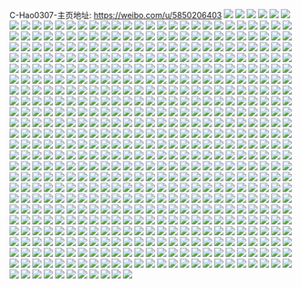 C-Hao0307-主页地址: https://weibo.com/u/5850206403 
![](https://wx4.sinaimg.cn/mw2000/006nURVNgy1h9jpw1flfnj322d33ke84.jpg) 
![](https://wx4.sinaimg.cn/mw2000/006nURVNgy1h9jpw5gaotj322e2r74qq.jpg) 
![](https://wx4.sinaimg.cn/mw2000/006nURVNgy1h9jpvvb0vtj322o340b2b.jpg) 
![](https://wx4.sinaimg.cn/mw2000/006nURVNgy1h9jpvn4vl4j31x12vkqv6.jpg) 
![](https://wx4.sinaimg.cn/mw2000/006nURVNgy1h9jpw9eklpj322d33khdu.jpg) 
![](https://wx4.sinaimg.cn/mw2000/006nURVNgy1h9jpvgneixj322o340hdt.jpg) 
![](https://wx4.sinaimg.cn/mw2000/006nURVNgy1h93i29haczj30u0190gto.jpg) 
![](https://wx4.sinaimg.cn/mw2000/006nURVNgy1h93i29whgyj30u0190gtc.jpg) 
![](https://wx4.sinaimg.cn/mw2000/006nURVNgy1h93i296hkgj30u0190n4y.jpg) 
![](https://wx4.sinaimg.cn/mw2000/006nURVNgy1h93i2acbhcj30u019013i.jpg) 
![](https://wx4.sinaimg.cn/mw2000/006nURVNgy1h7z2dd8l47j31zw2zue81.jpg) 
![](https://wx4.sinaimg.cn/mw2000/006nURVNgy1h7z2dbwmoqj31zi2z8hdt.jpg) 
![](https://wx4.sinaimg.cn/mw2000/006nURVNgy1h7z2deyxe9j322o340e81.jpg) 
![](https://wx4.sinaimg.cn/mw2000/006nURVNgy1h7z2d88z6fj31eq2434qp.jpg) 
![](https://wx4.sinaimg.cn/mw2000/006nURVNgy1h7hnm58ittj322o340b2a.jpg) 
![](https://wx4.sinaimg.cn/mw2000/006nURVNgy1h7asch2weoj30u018yk4n.jpg) 
![](https://wx4.sinaimg.cn/mw2000/006nURVNgy1h7ascjklwdj30u018yqfv.jpg) 
![](https://wx4.sinaimg.cn/mw2000/006nURVNgy1h7ascig4u0j30u0190tlb.jpg) 
![](https://wx4.sinaimg.cn/mw2000/006nURVNgy1h70f5n8bsbj30u0190h0t.jpg) 
![](https://wx4.sinaimg.cn/mw2000/006nURVNgy1h70f5opdoyj30u0190gyr.jpg) 
![](https://wx4.sinaimg.cn/mw2000/006nURVNgy1h5lgkimlh8j322o340qv5.jpg) 
![](https://wx4.sinaimg.cn/mw2000/006nURVNgy1h5lgkffl1wj322o340b29.jpg) 
![](https://wx4.sinaimg.cn/mw2000/006nURVNgy1h5lgkems0hj322o340hdu.jpg) 
![](https://wx4.sinaimg.cn/mw2000/006nURVNgy1h5lgkjjlwlj31zq2zlnpd.jpg) 
![](https://wx4.sinaimg.cn/mw2000/006nURVNgy1h5lgkgjxprj322o340qv5.jpg) 
![](https://wx4.sinaimg.cn/mw2000/006nURVNgy1h5lgklvy53j322o340td8.jpg) 
![](https://wx4.sinaimg.cn/mw2000/006nURVNgy1h5dbwl3c0vj31xg2w6u0x.jpg) 
![](https://wx4.sinaimg.cn/mw2000/006nURVNgy1h5dbwx1w8gj31pt2kphdu.jpg) 
![](https://wx4.sinaimg.cn/mw2000/006nURVNgy1h5dbxkmxyhj322o340b2a.jpg) 
![](https://wx4.sinaimg.cn/mw2000/006nURVNgy1h4zimya22hj322o3401kx.jpg) 
![](https://wx4.sinaimg.cn/mw2000/006nURVNgy1h4zimx6mm3j31ol2iwkgj.jpg) 
![](https://wx4.sinaimg.cn/mw2000/006nURVNgy1h4ux18jk45j31yu2y9kjo.jpg) 
![](https://wx4.sinaimg.cn/mw2000/006nURVNgy1h4ux1cm6v2j322o340kjm.jpg) 
![](https://wx4.sinaimg.cn/mw2000/006nURVNgy1h4ux1h1yptj320v31ax6r.jpg) 
![](https://wx4.sinaimg.cn/mw2000/006nURVNgy1h4ux1eq4whj322o340u0x.jpg) 
![](https://wx4.sinaimg.cn/mw2000/006nURVNgy1h4ux1dedbjj322o340npd.jpg) 
![](https://wx4.sinaimg.cn/mw2000/006nURVNgy1h4ux1icz91j31zv2zs1kz.jpg) 
![](https://wx4.sinaimg.cn/mw2000/006nURVNgy1h4gpo9qzcpj31x32vnx6t.jpg) 
![](https://wx4.sinaimg.cn/mw2000/006nURVNgy1h4gpnszytlj322o340npd.jpg) 
![](https://wx4.sinaimg.cn/mw2000/006nURVNgy1h4gposzahrj322o340kjm.jpg) 
![](https://wx4.sinaimg.cn/mw2000/006nURVNgy1h4gpp5svawj322o340x6q.jpg) 
![](https://wx4.sinaimg.cn/mw2000/006nURVNgy1h4gpofqryej31wi2ur7wk.jpg) 
![](https://wx4.sinaimg.cn/mw2000/006nURVNgy1h4gpoi3ywhj322o340kjm.jpg) 
![](https://wx4.sinaimg.cn/mw2000/006nURVNgy1h4filitttkj32c033vqv6.jpg) 
![](https://wx4.sinaimg.cn/mw2000/006nURVNgy1h4fim1hyifj322o3407wh.jpg) 
![](https://wx4.sinaimg.cn/mw2000/006nURVNgy1h4filpjvjvj315o3h0e82.jpg) 
![](https://wx4.sinaimg.cn/mw2000/006nURVNgy1h4fily8i8zj320k30ub29.jpg) 
![](https://wx4.sinaimg.cn/mw2000/006nURVNgy1h4fils3kx9j322o3401kx.jpg) 
![](https://wx4.sinaimg.cn/mw2000/006nURVNgy1h4fim0ow1gj31k02c07wh.jpg) 
![](https://wx4.sinaimg.cn/mw2000/006nURVNgy1h4filkl9arj315o1n1tz4.jpg) 
![](https://wx4.sinaimg.cn/mw2000/006nURVNgy1h4filvkqutj31rm2nfu0x.jpg) 
![](https://wx4.sinaimg.cn/mw2000/006nURVNgy1h4filr6rzij31u62fk4hn.jpg) 
![](https://wx4.sinaimg.cn/mw2000/006nURVNgy1h3ibif1r16j322o3407wh.jpg) 
![](https://wx4.sinaimg.cn/mw2000/006nURVNgy1h3ibie1qtdj31qa2lfkjl.jpg) 
![](https://wx4.sinaimg.cn/mw2000/006nURVNgy1h3ibictdytj322o3407wh.jpg) 
![](https://wx4.sinaimg.cn/mw2000/006nURVNgy1h3ibihfpc5j322o340hdt.jpg) 
![](https://wx4.sinaimg.cn/mw2000/006nURVNgy1h3ibiiltgnj31q02kz4qp.jpg) 
![](https://wx4.sinaimg.cn/mw2000/006nURVNgy1h3ibifx2m9j322o3407wh.jpg) 
![](https://wx4.sinaimg.cn/mw2000/006nURVNgy1h35n415h6pj30u0190dnu.jpg) 
![](https://wx4.sinaimg.cn/mw2000/006nURVNgy1h35n41rjhaj30u01900xq.jpg) 
![](https://wx4.sinaimg.cn/mw2000/006nURVNgy1h35n3zzjlrj30u0190n52.jpg) 
![](https://wx4.sinaimg.cn/mw2000/006nURVNgy1h2g0lsdtfqj32c03404qr.jpg) 
![](https://wx4.sinaimg.cn/mw2000/006nURVNgy1h2g0lq989tj32c0340u0x.jpg) 
![](https://wx4.sinaimg.cn/mw2000/006nURVNgy1h2g0lty9n9j32c0340qv6.jpg) 
![](https://wx4.sinaimg.cn/mw2000/006nURVNgy1h2g0lv95ykj32c0340kjl.jpg) 
![](https://wx4.sinaimg.cn/mw2000/006nURVNgy1h2ag1smzzgj32c0340qv5.jpg) 
![](https://wx4.sinaimg.cn/mw2000/006nURVNgy1h2ag1ti522j32c0340e81.jpg) 
![](https://wx4.sinaimg.cn/mw2000/006nURVNgy1h2ag1rl3xcj32c0340u0x.jpg) 
![](https://wx4.sinaimg.cn/mw2000/006nURVNgy1h1t1khf4toj32c03404qp.jpg) 
![](https://wx4.sinaimg.cn/mw2000/006nURVNgy1h1t1kiryeqj32c03407wh.jpg) 
![](https://wx4.sinaimg.cn/mw2000/006nURVNgy1h1odmm7yt4j32c03401ky.jpg) 
![](https://wx4.sinaimg.cn/mw2000/006nURVNgy1h1odmp1rhsj32ac31tkjl.jpg) 
![](https://wx4.sinaimg.cn/mw2000/006nURVNgy1h1odmjp8ztj32c0340b2a.jpg) 
![](https://wx4.sinaimg.cn/mw2000/006nURVNgy1h1odmnqpxmj32c0340x6p.jpg) 
![](https://wx4.sinaimg.cn/mw2000/006nURVNgy1h1odmhui9ej329o30whdt.jpg) 
![](https://wx4.sinaimg.cn/mw2000/006nURVNgy1h1odmkn82tj32c03407wh.jpg) 
![](https://wx4.sinaimg.cn/mw2000/006nURVNgy1h13mn6cw23j30u0140tgy.jpg) 
![](https://wx4.sinaimg.cn/mw2000/006nURVNgy1h13mn8ww0gj30u0140wn0.jpg) 
![](https://wx4.sinaimg.cn/mw2000/006nURVNgy1h13mn7ylh8j30u0140tgb.jpg) 
![](https://wx4.sinaimg.cn/mw2000/006nURVNgy1h13mn7agypj30u014046o.jpg) 
![](https://wx4.sinaimg.cn/mw2000/006nURVNgy1h13mn9wtj1j30u014011d.jpg) 
![](https://wx4.sinaimg.cn/mw2000/006nURVNgy1h13mn52vvuj30u0140dnm.jpg) 
![](https://wx4.sinaimg.cn/mw2000/006nURVNgy1h11jxa20mhj30u0140grh.jpg) 
![](https://wx4.sinaimg.cn/mw2000/006nURVNgy1h11jxodevfj30u0140jvk.jpg) 
![](https://wx4.sinaimg.cn/mw2000/006nURVNgy1h11jxq5y8vj30u012e42o.jpg) 
![](https://wx4.sinaimg.cn/mw2000/006nURVNgy1h10fr8bp3gj31c02007pn.jpg) 
![](https://wx4.sinaimg.cn/mw2000/006nURVNgy1h10fra1nmbj31c0200h8b.jpg) 
![](https://wx4.sinaimg.cn/mw2000/006nURVNgy1h10fr9ardij31c0200h2p.jpg) 
![](https://wx4.sinaimg.cn/mw2000/006nURVNgy1h10fqyxq4nj31c02004ea.jpg) 
![](https://wx4.sinaimg.cn/mw2000/006nURVNgy1h10g44j4ddj30wi0witfm.jpg) 
![](https://wx4.sinaimg.cn/mw2000/006nURVNgy1h10fr2nheij34002o07wk.jpg) 
![](https://wx4.sinaimg.cn/mw2000/006nURVNgy1h10fr7f6g0j322o340e83.jpg) 
![](https://wx4.sinaimg.cn/mw2000/006nURVNgy1h10fr4yp98j322e2zvqv5.jpg) 
![](https://wx4.sinaimg.cn/mw2000/006nURVNgy1h10fqy0dwfj32o0400kjn.jpg) 
![](https://wx4.sinaimg.cn/mw2000/006nURVNgy1h0wjm2d4kcj329m30u7wh.jpg) 
![](https://wx4.sinaimg.cn/mw2000/006nURVNgy1h0wjm6jc4wj32c0340u0x.jpg) 
![](https://wx4.sinaimg.cn/mw2000/006nURVNgy1h0wjmfmit9j32c0340u0y.jpg) 
![](https://wx4.sinaimg.cn/mw2000/006nURVNgy1h0wjm89847j32c0340kjl.jpg) 
![](https://wx4.sinaimg.cn/mw2000/006nURVNgy1h0wjm5dz4pj32c0340npd.jpg) 
![](https://wx4.sinaimg.cn/mw2000/006nURVNgy1h0wjmddbpmj32c0340qv6.jpg) 
![](https://wx4.sinaimg.cn/mw2000/006nURVNgy1h0wjm9h1cbj329n30vhdt.jpg) 
![](https://wx4.sinaimg.cn/mw2000/006nURVNgy1h0wjm4cl0kj32c03404qr.jpg) 
![](https://wx4.sinaimg.cn/mw2000/006nURVNgy1h0wjmbfnomj32c0340x6q.jpg) 
![](https://wx4.sinaimg.cn/mw2000/006nURVNgy1h0hn2ppnshj327z2yn1l0.jpg) 
![](https://wx4.sinaimg.cn/mw2000/006nURVNgy1h0hn2hvlpsj328y2zy4qq.jpg) 
![](https://wx4.sinaimg.cn/mw2000/006nURVNgy1h0hn2kl2lrj328e2z7npe.jpg) 
![](https://wx4.sinaimg.cn/mw2000/006nURVNgy1h0hn2fsqdnj328o2zkhdw.jpg) 
![](https://wx4.sinaimg.cn/mw2000/006nURVNgy1h0783fhpvxj31r033zkjl.jpg) 
![](https://wx4.sinaimg.cn/mw2000/006nURVNgy1h0783gy7mfj31mz2wse81.jpg) 
![](https://wx4.sinaimg.cn/mw2000/006nURVNgy1h0783e5yioj31r033znpd.jpg) 
![](https://wx4.sinaimg.cn/mw2000/006nURVNgy1h01hj0xjcyj30u01hbqbt.jpg) 
![](https://wx4.sinaimg.cn/mw2000/006nURVNgy1h01hizdbbkj30u01hc7f8.jpg) 
![](https://wx4.sinaimg.cn/mw2000/006nURVNgy1h01hj1qq3aj30u01hc7fr.jpg) 
![](https://wx4.sinaimg.cn/mw2000/006nURVNgy1h01hj2byzyj30lg124wjz.jpg) 
![](https://wx4.sinaimg.cn/mw2000/006nURVNgy1h01hiyhppoj30u01hck1p.jpg) 
![](https://wx4.sinaimg.cn/mw2000/006nURVNgy1h01hizzuafj30u01hcn3w.jpg) 
![](https://wx4.sinaimg.cn/mw2000/006nURVNgy1gynrddldjwj30wi1ycu0x.jpg) 
![](https://wx4.sinaimg.cn/mw2000/006nURVNgy1gynrdpom3ij30wi1ycx6p.jpg) 
![](https://wx4.sinaimg.cn/mw2000/006nURVNgy1gy9xx7ib9hj30u0140tld.jpg) 
![](https://wx4.sinaimg.cn/mw2000/006nURVNgy1gy9xx8ruqyj30u0140dss.jpg) 
![](https://wx4.sinaimg.cn/mw2000/006nURVNgy1gy9xx5ch8uj30u01407en.jpg) 
![](https://wx4.sinaimg.cn/mw2000/006nURVNgy1gy9xx9zl38j30u0140h13.jpg) 
![](https://wx4.sinaimg.cn/mw2000/006nURVNgy1gy9xxb73igj30u0140n9t.jpg) 
![](https://wx4.sinaimg.cn/mw2000/006nURVNgy1gy9xx6faidj30u0140qd6.jpg) 
![](https://wx4.sinaimg.cn/mw2000/006nURVNgy1gy9xx3aq3rj30u0140na0.jpg) 
![](https://wx4.sinaimg.cn/mw2000/006nURVNgy1gy9xx4b427j30u0140tez.jpg) 
![](https://wx4.sinaimg.cn/mw2000/006nURVNgy1gy446d5b2yj32c02denpd.jpg) 
![](https://wx4.sinaimg.cn/mw2000/006nURVNgy1gy4469h7wnj32c02hakjl.jpg) 
![](https://wx4.sinaimg.cn/mw2000/006nURVNgy1gy446b8ao4j32af2a47wh.jpg) 
![](https://wx4.sinaimg.cn/mw2000/006nURVNgy1gxym33mpf9j31xi2onb29.jpg) 
![](https://wx4.sinaimg.cn/mw2000/006nURVNgy1gxym32q954j32c0340qv5.jpg) 
![](https://wx4.sinaimg.cn/mw2000/006nURVNgy1gxym34huixj31m62ip1kx.jpg) 
![](https://wx4.sinaimg.cn/mw2000/006nURVNgy1gxllhrqj2jj30u0140jvv.jpg) 
![](https://wx4.sinaimg.cn/mw2000/006nURVNgy1gxllhtxs0yj30u01407cr.jpg) 
![](https://wx4.sinaimg.cn/mw2000/006nURVNgy1gxllhsurlbj30u01407d4.jpg) 
![](https://wx4.sinaimg.cn/mw2000/006nURVNgy1gxllhzeii6j30u0140thk.jpg) 
![](https://wx4.sinaimg.cn/mw2000/006nURVNgy1gxllhr8wszj30u0140tel.jpg) 
![](https://wx4.sinaimg.cn/mw2000/006nURVNgy1gxllhv6vmrj30u0140dmk.jpg) 
![](https://wx4.sinaimg.cn/mw2000/006nURVNgy1gxejbzs9gwj30u00y942j.jpg) 
![](https://wx4.sinaimg.cn/mw2000/006nURVNgy1gx9xj9edxxj32c0340e81.jpg) 
![](https://wx4.sinaimg.cn/mw2000/006nURVNgy1gx9xjak5i8j32c0340hdt.jpg) 
![](https://wx4.sinaimg.cn/mw2000/006nURVNgy1gx9xjbj61lj32c0340e81.jpg) 
![](https://wx4.sinaimg.cn/mw2000/006nURVNgy1gx9xjcczruj32c0340e81.jpg) 
![](https://wx4.sinaimg.cn/mw2000/006nURVNgy1gx9xj8gu34j32c0340hdt.jpg) 
![](https://wx4.sinaimg.cn/mw2000/006nURVNgy1gx9xjdajizj32c0340hdt.jpg) 
![](https://wx4.sinaimg.cn/mw2000/006nURVNgy1gx6jthnjvbj325j24h1kz.jpg) 
![](https://wx4.sinaimg.cn/mw2000/006nURVNgy1gx6jt8y54xj33401okhdt.jpg) 
![](https://wx4.sinaimg.cn/mw2000/006nURVNgy1gx6jtcweinj32c027u4qp.jpg) 
![](https://wx4.sinaimg.cn/mw2000/006nURVNgy1gx6jtei5rkj32c02897wh.jpg) 
![](https://wx4.sinaimg.cn/mw2000/006nURVNgy1gx6jtbctywj32b31vh1kx.jpg) 
![](https://wx4.sinaimg.cn/mw2000/006nURVNgy1gx6jt7pd7ej323d1sah89.jpg) 
![](https://wx4.sinaimg.cn/mw2000/006nURVNgy1gx0vxbdqboj31fl0u0gst.jpg) 
![](https://wx4.sinaimg.cn/mw2000/006nURVNgy1gx0vxc0wvgj30u0140afg.jpg) 
![](https://wx4.sinaimg.cn/mw2000/006nURVNgy1gx0vxe09f5j30u0140gsj.jpg) 
![](https://wx4.sinaimg.cn/mw2000/006nURVNgy1gx0vxde2gjj30u0140ten.jpg) 
![](https://wx4.sinaimg.cn/mw2000/006nURVNgy1gx0vxequfcj30u0140n2r.jpg) 
![](https://wx4.sinaimg.cn/mw2000/006nURVNgy1gx0vxclyc2j30u0140jx3.jpg) 
![](https://wx4.sinaimg.cn/mw2000/006nURVNgy1gwsove5h3nj32c03407wi.jpg) 
![](https://wx4.sinaimg.cn/mw2000/006nURVNgy1gwsovf1l2nj32c03407wh.jpg) 
![](https://wx4.sinaimg.cn/mw2000/006nURVNgy1gwsovl62nlj32c03404qp.jpg) 
![](https://wx4.sinaimg.cn/mw2000/006nURVNgy1gwsovp0l02j32c03401kz.jpg) 
![](https://wx4.sinaimg.cn/mw2000/006nURVNgy1gwsoviuvqyj32c03401kz.jpg) 
![](https://wx4.sinaimg.cn/mw2000/006nURVNgy1gwsovmpb0gj32c03404qp.jpg) 
![](https://wx4.sinaimg.cn/mw2000/006nURVNgy1gw6r340l6qj30xc35whdt.jpg) 
![](https://wx4.sinaimg.cn/mw2000/006nURVNgy1gw6r38i9tcj315o334x6p.jpg) 
![](https://wx4.sinaimg.cn/mw2000/006nURVNgy1gvxgq3fiaej30u01407cp.jpg) 
![](https://wx4.sinaimg.cn/mw2000/006nURVNgy1gvxgq5377ij30u0140gtz.jpg) 
![](https://wx4.sinaimg.cn/mw2000/006nURVNgy1gvxgq2wa7uj30u0140tgh.jpg) 
![](https://wx4.sinaimg.cn/mw2000/006nURVNgy1gvxgq4ldrtj30u0140n4u.jpg) 
![](https://wx4.sinaimg.cn/mw2000/006nURVNgy1gvv5kpo0o0j32c0340kjo.jpg) 
![](https://wx4.sinaimg.cn/mw2000/006nURVNgy1gvv5ktav5qj315o334npd.jpg) 
![](https://wx4.sinaimg.cn/mw2000/006nURVNgy1gvv5l6is04j32c0340npg.jpg) 
![](https://wx4.sinaimg.cn/mw2000/006nURVNgy1gvv5lbm4z6j32c0340kjm.jpg) 
![](https://wx4.sinaimg.cn/mw2000/006nURVNgy1gvv5lpesovj32c0340hdu.jpg) 
![](https://wx4.sinaimg.cn/mw2000/006nURVNgy1gvv5lvgdmsj329a30dx6p.jpg) 
![](https://wx4.sinaimg.cn/mw2000/006nURVNgy1gvv5kcu775j32c0340npg.jpg) 
![](https://wx4.sinaimg.cn/mw2000/006nURVNgy1gvv5lzvhx7j315o3854qq.jpg) 
![](https://wx4.sinaimg.cn/mw2000/006nURVNgy1gvv5ma658xj32c0340kjo.jpg) 
![](https://wx4.sinaimg.cn/mw2000/006nURVNgy1gvdym8da83j62c03404qq02.jpg) 
![](https://wx4.sinaimg.cn/mw2000/006nURVNgy1gvdymadjphj62c0340b2a02.jpg) 
![](https://wx4.sinaimg.cn/mw2000/006nURVNgy1gvdym78d4vj62c0340u0x02.jpg) 
![](https://wx4.sinaimg.cn/mw2000/006nURVNgy1gvaewy1ln8j62c0340npd02.jpg) 
![](https://wx4.sinaimg.cn/mw2000/006nURVNgy1guu9djz3rbj62c0340x6q02.jpg) 
![](https://wx4.sinaimg.cn/mw2000/006nURVNgy1guu9dog7ixj62c0340qv602.jpg) 
![](https://wx4.sinaimg.cn/mw2000/006nURVNgy1guu9dfjq1pj62c0340x6p02.jpg) 
![](https://wx4.sinaimg.cn/mw2000/006nURVNgy1gul51isi6yj60u0140jyq02.jpg) 
![](https://wx4.sinaimg.cn/mw2000/006nURVNgy1gul51ldra5j60u0140agz02.jpg) 
![](https://wx4.sinaimg.cn/mw2000/006nURVNgy1gul51kfkofj60u01407b602.jpg) 
![](https://wx4.sinaimg.cn/mw2000/006nURVNgy1gul51jjb9tj60u0140wl602.jpg) 
![](https://wx4.sinaimg.cn/mw2000/006nURVNgy1gul51mocikj60u014047502.jpg) 
![](https://wx4.sinaimg.cn/mw2000/006nURVNgy1gul51npy7bj60u0140thp02.jpg) 
![](https://wx4.sinaimg.cn/mw2000/006nURVNgy1guilk4ejfnj62c03404qr02.jpg) 
![](https://wx4.sinaimg.cn/mw2000/006nURVNgy1guilk0iv8pj62c03407wh02.jpg) 
![](https://wx4.sinaimg.cn/mw2000/006nURVNgy1guiljs4wwzj62c0340hdv02.jpg) 
![](https://wx4.sinaimg.cn/mw2000/006nURVNgy1guiljx477gj62c0340b2902.jpg) 
![](https://wx4.sinaimg.cn/mw2000/006nURVNgy1guilk94h1oj62c0340hdv02.jpg) 
![](https://wx4.sinaimg.cn/mw2000/006nURVNgy1guiljyx6vej62c0340b2902.jpg) 
![](https://wx4.sinaimg.cn/mw2000/006nURVNgy1gual9sl3xtj60u0140gpj02.jpg) 
![](https://wx4.sinaimg.cn/mw2000/006nURVNgy1gual9rzu45j60u0140tf802.jpg) 
![](https://wx4.sinaimg.cn/mw2000/006nURVNgy1gual9t56a7j60u0140tcs02.jpg) 
![](https://wx4.sinaimg.cn/mw2000/006nURVNgy1gual9udlzjj60u0140tez02.jpg) 
![](https://wx4.sinaimg.cn/mw2000/006nURVNgy1gual9v17bpj60u0140djo02.jpg) 
![](https://wx4.sinaimg.cn/mw2000/006nURVNgy1gual9w15ygj60u0140gum02.jpg) 
![](https://wx4.sinaimg.cn/mw2000/006nURVNgy1gu3lovwe3hj60u0140gqf02.jpg) 
![](https://wx4.sinaimg.cn/mw2000/006nURVNgy1gu3lp0qpq2j60u0140n3y02.jpg) 
![](https://wx4.sinaimg.cn/mw2000/006nURVNgy1gu3lozunyaj60u0140q8f02.jpg) 
![](https://wx4.sinaimg.cn/mw2000/006nURVNgy1gu3lowqc2wj60u0140wij02.jpg) 
![](https://wx4.sinaimg.cn/mw2000/006nURVNgy1gu3lov5vajj60u01400x502.jpg) 
![](https://wx4.sinaimg.cn/mw2000/006nURVNgy1gu3loyih6mj60u0140gqg02.jpg) 
![](https://wx4.sinaimg.cn/mw2000/006nURVNgy1gu3lp2w756j60u0140gt702.jpg) 
![](https://wx4.sinaimg.cn/mw2000/006nURVNgy1gu3lp1lmdoj60u0140q9o02.jpg) 
![](https://wx4.sinaimg.cn/mw2000/006nURVNgy1gu3loxowqrj60u0140dmw02.jpg) 
![](https://wx4.sinaimg.cn/mw2000/006nURVNgy1gt9k3e3l6pj30u00yjdir.jpg) 
![](https://wx4.sinaimg.cn/mw2000/006nURVNgy1gt9k3fb418j30u00yngok.jpg) 
![](https://wx4.sinaimg.cn/mw2000/006nURVNgy1gt9k3g9gddj30u00xsdim.jpg) 
![](https://wx4.sinaimg.cn/mw2000/006nURVNgy1gt7ausljj6j30u0140n2a.jpg) 
![](https://wx4.sinaimg.cn/mw2000/006nURVNgy1gt7aupn4fqj30u01400wc.jpg) 
![](https://wx4.sinaimg.cn/mw2000/006nURVNgy1gt7aup00saj30u00zkdl8.jpg) 
![](https://wx4.sinaimg.cn/mw2000/006nURVNgy1gt7auqi3ucj30u012raeu.jpg) 
![](https://wx4.sinaimg.cn/mw2000/006nURVNgy1gt7auk58xuj30u010edkk.jpg) 
![](https://wx4.sinaimg.cn/mw2000/006nURVNgy1gt7aunimnuj30u016f105.jpg) 
![](https://wx4.sinaimg.cn/mw2000/006nURVNgy1gt7aul86cuj30u00xp791.jpg) 
![](https://wx4.sinaimg.cn/mw2000/006nURVNgy1gt7aurqmfcj30u0140jxt.jpg) 
![](https://wx4.sinaimg.cn/mw2000/006nURVNgy1gt7aumbw2wj30u010w79j.jpg) 
![](https://wx4.sinaimg.cn/mw2000/006nURVNgy1gsy2u2ss7lj30u014079d.jpg) 
![](https://wx4.sinaimg.cn/mw2000/006nURVNgy1gsy2u79h8pj30u01400zj.jpg) 
![](https://wx4.sinaimg.cn/mw2000/006nURVNgy1gsy2u3l9sgj30u0140q8a.jpg) 
![](https://wx4.sinaimg.cn/mw2000/006nURVNgy1gsy2u5hoepj30u0140n24.jpg) 
![](https://wx4.sinaimg.cn/mw2000/006nURVNgy1gsy2u6fy26j60u017b7ae02.jpg) 
![](https://wx4.sinaimg.cn/mw2000/006nURVNgy1gsy2u4pjmvj30u014010f.jpg) 
![](https://wx4.sinaimg.cn/mw2000/006nURVNgy1gswsm7djvwj320s21bhdt.jpg) 
![](https://wx4.sinaimg.cn/mw2000/006nURVNgy1gswslx1jiyj329m2rhnpf.jpg) 
![](https://wx4.sinaimg.cn/mw2000/006nURVNgy1gswsma8on4j31vj2ea7wi.jpg) 
![](https://wx4.sinaimg.cn/mw2000/006nURVNgy1gswsm0fgwzj325c2b51ky.jpg) 
![](https://wx4.sinaimg.cn/mw2000/006nURVNgy1gswsmd1t87j31ss243u0x.jpg) 
![](https://wx4.sinaimg.cn/mw2000/006nURVNgy1gswsm4mme1j62c02hjqv602.jpg) 
![](https://wx4.sinaimg.cn/mw2000/006nURVNgy1gspulivxkdj61yr2nje8302.jpg) 
![](https://wx4.sinaimg.cn/mw2000/006nURVNgy1gspuln9bruj320m2ky4qr.jpg) 
![](https://wx4.sinaimg.cn/mw2000/006nURVNgy1gspule3dgnj321v2tke83.jpg) 
![](https://wx4.sinaimg.cn/mw2000/006nURVNgy1gspul3j2gej31xn2knx6r.jpg) 
![](https://wx4.sinaimg.cn/mw2000/006nURVNgy1gspukxou8wj30ic0gljte.jpg) 
![](https://wx4.sinaimg.cn/mw2000/006nURVNgy1gspul8s8m7j32c0340kjn.jpg) 
![](https://wx4.sinaimg.cn/mw2000/006nURVNgy1gspum48617j329k2nm1l0.jpg) 
![](https://wx4.sinaimg.cn/mw2000/006nURVNgy1gspulrt97ej323y2ql4qr.jpg) 
![](https://wx4.sinaimg.cn/mw2000/006nURVNgy1gspulxum13j322o2monpf.jpg) 
![](https://wx4.sinaimg.cn/mw2000/006nURVNgy1gsk3ogas4xj31qj2awkjl.jpg) 
![](https://wx4.sinaimg.cn/mw2000/006nURVNgy1gsk3ny5ys9j31qj2gqe82.jpg) 
![](https://wx4.sinaimg.cn/mw2000/006nURVNgy1gsk3oliv6pj31mc270e81.jpg) 
![](https://wx4.sinaimg.cn/mw2000/006nURVNgy1gsk3oc4qi4j31sc1uzkjl.jpg) 
![](https://wx4.sinaimg.cn/mw2000/006nURVNgy1gsk3o7fb4gj61wh2gnnpe02.jpg) 
![](https://wx4.sinaimg.cn/mw2000/006nURVNgy1gsk3ooko3ej31r927fkjl.jpg) 
![](https://wx4.sinaimg.cn/mw2000/006nURVNgy1gsgpbz42lbj30u0140wj8.jpg) 
![](https://wx4.sinaimg.cn/mw2000/006nURVNgy1gsgpc00tgqj30u014042v.jpg) 
![](https://wx4.sinaimg.cn/mw2000/006nURVNgy1gsd46k78r5j30u017fn0s.jpg) 
![](https://wx4.sinaimg.cn/mw2000/006nURVNgy1gsd46nm2g9j60u012jjwj02.jpg) 
![](https://wx4.sinaimg.cn/mw2000/006nURVNgy1gsd46kyax0j30u0145adr.jpg) 
![](https://wx4.sinaimg.cn/mw2000/006nURVNgy1gsd46ly0njj30u012q451.jpg) 
![](https://wx4.sinaimg.cn/mw2000/006nURVNgy1gsd46p7znzj30u014zjwv.jpg) 
![](https://wx4.sinaimg.cn/mw2000/006nURVNgy1gsd46muawvj30u011jwk5.jpg) 
![](https://wx4.sinaimg.cn/mw2000/006nURVNgy1gsd46ob0w7j30u015igqr.jpg) 
![](https://wx4.sinaimg.cn/mw2000/006nURVNgy1gsd46qoivmj30u00wyn0x.jpg) 
![](https://wx4.sinaimg.cn/mw2000/006nURVNgy1gsd46q29v9j30u014en2j.jpg) 
![](https://wx4.sinaimg.cn/mw2000/006nURVNgy1gs5eh2jth3j30u0140toa.jpg) 
![](https://wx4.sinaimg.cn/mw2000/006nURVNgy1gs5eh0cirgj30u00u014u.jpg) 
![](https://wx4.sinaimg.cn/mw2000/006nURVNgy1gs5eh1lpeij30u0132wuf.jpg) 
![](https://wx4.sinaimg.cn/mw2000/006nURVNgy1grvokc1b29j30u0120ade.jpg) 
![](https://wx4.sinaimg.cn/mw2000/006nURVNgy1grvokdpd1jj30u013djy1.jpg) 
![](https://wx4.sinaimg.cn/mw2000/006nURVNgy1grvokb8myfj30u011uwhf.jpg) 
![](https://wx4.sinaimg.cn/mw2000/006nURVNgy1grvokcqp1yj30u0158dk2.jpg) 
![](https://wx4.sinaimg.cn/mw2000/006nURVNgy1grvokedh2gj30u015mdmw.jpg) 
![](https://wx4.sinaimg.cn/mw2000/006nURVNgy1grvokaig5lj30u013idj5.jpg) 
![](https://wx4.sinaimg.cn/mw2000/006nURVNgy1grgiucvvtqj31sc2dse83.jpg) 
![](https://wx4.sinaimg.cn/mw2000/006nURVNgy1grgiuamng3j31sc2ds1l0.jpg) 
![](https://wx4.sinaimg.cn/mw2000/006nURVNgy1grgiu7fts2j31sc2ds1l0.jpg) 
![](https://wx4.sinaimg.cn/mw2000/006nURVNgy1grgiu8x8hwj31sc2dsnpf.jpg) 
![](https://wx4.sinaimg.cn/mw2000/006nURVNgy1grgiueuyw6j31sc2dsb2a.jpg) 
![](https://wx4.sinaimg.cn/mw2000/006nURVNgy1grgiudrtkij31sc2dsqv5.jpg) 
![](https://wx4.sinaimg.cn/mw2000/006nURVNgy1gremiec3b2j30u00u077h.jpg) 
![](https://wx4.sinaimg.cn/mw2000/006nURVNgy1gremikl7tgj60u00u0jv502.jpg) 
![](https://wx4.sinaimg.cn/mw2000/006nURVNgy1gremif191kj30u013k7aa.jpg) 
![](https://wx4.sinaimg.cn/mw2000/006nURVNgy1gremijaf16j60u00u0ad402.jpg) 
![](https://wx4.sinaimg.cn/mw2000/006nURVNgy1gremidne21j30u00u0420.jpg) 
![](https://wx4.sinaimg.cn/mw2000/006nURVNgy1gremig0dncj30u0150n3i.jpg) 
![](https://wx4.sinaimg.cn/mw2000/006nURVNgy1gremil9yqsj30u00u00x3.jpg) 
![](https://wx4.sinaimg.cn/mw2000/006nURVNgy1gremijzdd0j30u00u0q68.jpg) 
![](https://wx4.sinaimg.cn/mw2000/006nURVNgy1gremigr0qxj30u013zgqu.jpg) 
![](https://wx4.sinaimg.cn/mw2000/006nURVNgy1gr2ofiqf2qj30u012x79y.jpg) 
![](https://wx4.sinaimg.cn/mw2000/006nURVNgy1gr2ofkcv87j30u014yn1i.jpg) 
![](https://wx4.sinaimg.cn/mw2000/006nURVNgy1gr2ofhx399j30u014jq8j.jpg) 
![](https://wx4.sinaimg.cn/mw2000/006nURVNgy1gr2of8wbfkj30u0174n1u.jpg) 
![](https://wx4.sinaimg.cn/mw2000/006nURVNgy1gr2ofh4dabj30u01610xl.jpg) 
![](https://wx4.sinaimg.cn/mw2000/006nURVNgy1gr2of9qt1sj30u016ytd1.jpg) 
![](https://wx4.sinaimg.cn/mw2000/006nURVNgy1gr2ofbe1k5j60u017m78i02.jpg) 
![](https://wx4.sinaimg.cn/mw2000/006nURVNgy1gr2ofjl2d9j30u0161gqk.jpg) 
![](https://wx4.sinaimg.cn/mw2000/006nURVNgy1gr2ofcb88jj30u017u0xb.jpg) 
![](https://wx4.sinaimg.cn/mw2000/006nURVNgy1gqotzpmhvfj30u00u043r.jpg) 
![](https://wx4.sinaimg.cn/mw2000/006nURVNgy1gqotzswqvwj30u00u0jxo.jpg) 
![](https://wx4.sinaimg.cn/mw2000/006nURVNgy1gqotzrg57kj30u00u0grb.jpg) 
![](https://wx4.sinaimg.cn/mw2000/006nURVNgy1gqotzqml3bj30u00u0jwk.jpg) 
![](https://wx4.sinaimg.cn/mw2000/006nURVNgy1gqotztvd5bj30u00u00z5.jpg) 
![](https://wx4.sinaimg.cn/mw2000/006nURVNgy1gqotzs7rwpj30u00u0jx8.jpg) 
![](https://wx4.sinaimg.cn/mw2000/006nURVNgy1gqlocenlg7j30u013q42q.jpg) 
![](https://wx4.sinaimg.cn/mw2000/006nURVNgy1gqlocjlh99j30u013jqg4.jpg) 
![](https://wx4.sinaimg.cn/mw2000/006nURVNgy1gqlocg7yt4j30u011cjxh.jpg) 
![](https://wx4.sinaimg.cn/mw2000/006nURVNgy1gq5d7bxwlqj31ff254npd.jpg) 
![](https://wx4.sinaimg.cn/mw2000/006nURVNgy1gq5d7cw5jjj31ez24hhdu.jpg) 
![](https://wx4.sinaimg.cn/mw2000/006nURVNgy1gpw7fediwij31w02gn4qr.jpg) 
![](https://wx4.sinaimg.cn/mw2000/006nURVNgy1gpw7figl24j31w12ipkjo.jpg) 
![](https://wx4.sinaimg.cn/mw2000/006nURVNgy1gpw7fkkvl0j31w02he4qr.jpg) 
![](https://wx4.sinaimg.cn/mw2000/006nURVNgy1gpw7f8s68hj31w12ip7wk.jpg) 
![](https://wx4.sinaimg.cn/mw2000/006nURVNgy1gpw7fbjrddj31t12ibx6q.jpg) 
![](https://wx4.sinaimg.cn/mw2000/006nURVNgy1gpw7fo170jj31w02ip1kz.jpg) 
![](https://wx4.sinaimg.cn/mw2000/006nURVNgy1gpjjcx571gj322o340kjn.jpg) 
![](https://wx4.sinaimg.cn/mw2000/006nURVNgy1gpjjd128a5j31k02c0b2a.jpg) 
![](https://wx4.sinaimg.cn/mw2000/006nURVNgy1gpjjcyics5j322o340npf.jpg) 
![](https://wx4.sinaimg.cn/mw2000/006nURVNgy1gpgzt6qwdtj322p340b2c.jpg) 
![](https://wx4.sinaimg.cn/mw2000/006nURVNgy1gpgztbd58gj31jp2bjnpe.jpg) 
![](https://wx4.sinaimg.cn/mw2000/006nURVNgy1gpgzt97wyej31rb2mz7wk.jpg) 
![](https://wx4.sinaimg.cn/mw2000/006nURVNgy1gp6dryquwqj32c02c0npe.jpg) 
![](https://wx4.sinaimg.cn/mw2000/006nURVNgy1gp6drw4zoaj329f29fkjm.jpg) 
![](https://wx4.sinaimg.cn/mw2000/006nURVNgy1gp6drxffavj32c02c0npe.jpg) 
![](https://wx4.sinaimg.cn/mw2000/006nURVNgy1gnn7fam4maj30u0140tdw.jpg) 
![](https://wx4.sinaimg.cn/mw2000/006nURVNgy1gnn7fcqvl4j30u0140gqt.jpg) 
![](https://wx4.sinaimg.cn/mw2000/006nURVNgy1gnn7fbtm01j30u0140jwu.jpg) 
![](https://wx4.sinaimg.cn/mw2000/006nURVNgy1gnn7femdqxj30u0140q8n.jpg) 
![](https://wx4.sinaimg.cn/mw2000/006nURVNgy1gnn7fdnd70j30u014042i.jpg) 
![](https://wx4.sinaimg.cn/mw2000/006nURVNgy1gnn7ffnnnzj31400u00wx.jpg) 
![](https://wx4.sinaimg.cn/mw2000/006nURVNgy1gms8jxt388j31mq1sehdv.jpg) 
![](https://wx4.sinaimg.cn/mw2000/006nURVNgy1gmghr6uld9j31w21w2hdv.jpg) 
![](https://wx4.sinaimg.cn/mw2000/006nURVNgy1gmghrazv3cj31og2iqqv7.jpg) 
![](https://wx4.sinaimg.cn/mw2000/006nURVNgy1gmghr4uwr3j31w21w2hdv.jpg) 
![](https://wx4.sinaimg.cn/mw2000/006nURVNgy1gmghqrlf32j31w21w2hdv.jpg) 
![](https://wx4.sinaimg.cn/mw2000/006nURVNgy1gmghrcdqfpj31ru2gau0z.jpg) 
![](https://wx4.sinaimg.cn/mw2000/006nURVNgy1gmghr1ykkhj31nx1qpu0y.jpg) 
![](https://wx4.sinaimg.cn/mw2000/006nURVNgy1gmghr3etjdj31w21w2hdv.jpg) 
![](https://wx4.sinaimg.cn/mw2000/006nURVNgy1gmghr89zj9j31qy2iq1l0.jpg) 
![](https://wx4.sinaimg.cn/mw2000/006nURVNgy1gmghqecb1tj31w21w2npf.jpg) 
![](https://wx4.sinaimg.cn/mw2000/006nURVNgy1gl6dlpuqy3j30u00u0jym.jpg) 
![](https://wx4.sinaimg.cn/mw2000/006nURVNgy1gl6dlqucarj30u00u0wmb.jpg) 
![](https://wx4.sinaimg.cn/mw2000/006nURVNgy1gkr828vx2hj31w01w07wi.jpg) 
![](https://wx4.sinaimg.cn/mw2000/006nURVNgy1gkr82a3dsij31w01w04qq.jpg) 
![](https://wx4.sinaimg.cn/mw2000/006nURVNgy1gka4vcwzigj31kj1l97wi.jpg) 
![](https://wx4.sinaimg.cn/mw2000/006nURVNgy1gka4vbueqrj31vz1wrnpe.jpg) 
![](https://wx4.sinaimg.cn/mw2000/006nURVNgy1gka4vdqwxjj31fk1olu0x.jpg) 
![](https://wx4.sinaimg.cn/mw2000/006nURVNgy1gjq65xo11xj31mh25ykjm.jpg) 
![](https://wx4.sinaimg.cn/mw2000/006nURVNgy1gjq65yoemlj31ka2327wi.jpg) 
![](https://wx4.sinaimg.cn/mw2000/006nURVNgy1gjq660f52kj31he1z8hdu.jpg) 
![](https://wx4.sinaimg.cn/mw2000/006nURVNgy1gjq6611duaj30v90v9ws9.jpg) 
![](https://wx4.sinaimg.cn/mw2000/006nURVNgy1gjq664ocgaj31w01w01kz.jpg) 
![](https://wx4.sinaimg.cn/mw2000/006nURVNgy1gjq662jv46j30v90v9qgt.jpg) 
![](https://wx4.sinaimg.cn/mw2000/006nURVNgy1gjq662296uj31w01w04qr.jpg) 
![](https://wx4.sinaimg.cn/mw2000/006nURVNgy1gjq665hrdjj31sg1sgx6p.jpg) 
![](https://wx4.sinaimg.cn/mw2000/006nURVNgy1gjq663jeoyj31vz1w3hdu.jpg) 
![](https://wx4.sinaimg.cn/mw2000/006nURVNgy1gjbdt8hfl3j31vz1wq1ky.jpg) 
![](https://wx4.sinaimg.cn/mw2000/006nURVNgy1gjbdtap6dsj31w01w0kjm.jpg) 
![](https://wx4.sinaimg.cn/mw2000/006nURVNgy1gj9qx5iaf9j30u00u0ae4.jpg) 
![](https://wx4.sinaimg.cn/mw2000/006nURVNgy1gj9qx32r8yj30u00u0aez.jpg) 
![](https://wx4.sinaimg.cn/mw2000/006nURVNgy1gj9qx4vbiwj30u00u078j.jpg) 
![](https://wx4.sinaimg.cn/mw2000/006nURVNgy1gj9qx628eoj30u00u00wh.jpg) 
![](https://wx4.sinaimg.cn/mw2000/006nURVNgy1gj9qx40tu4j30u00u7td9.jpg) 
![](https://wx4.sinaimg.cn/mw2000/006nURVNgy1gj9qx6zrtuj30u00u0ae0.jpg) 
![](https://wx4.sinaimg.cn/mw2000/006nURVNgy1gj9qx7wkjzj30u00u577b.jpg) 
![](https://wx4.sinaimg.cn/mw2000/006nURVNgy1gj9r0i83kyj30u00u0jvm.jpg) 
![](https://wx4.sinaimg.cn/mw2000/006nURVNgy1gj9qx8oaawj30u00u077u.jpg) 
![](https://wx4.sinaimg.cn/mw2000/006nURVNgy1gix89di4zzj315o2bx4qq.jpg) 
![](https://wx4.sinaimg.cn/mw2000/006nURVNgy1gix89f1xpuj31w01w01kz.jpg) 
![](https://wx4.sinaimg.cn/mw2000/006nURVNgy1gix8982387j315o2bc1ky.jpg) 
![](https://wx4.sinaimg.cn/mw2000/006nURVNgy1gix895aia0j315o3hlnpf.jpg) 
![](https://wx4.sinaimg.cn/mw2000/006nURVNgy1gix897161qj315o3h04qr.jpg) 
![](https://wx4.sinaimg.cn/mw2000/006nURVNgy1gix893higwj315o3hinpf.jpg) 
![](https://wx4.sinaimg.cn/mw2000/006nURVNgy1gix89c7pgtj315o4mo7wk.jpg) 
![](https://wx4.sinaimg.cn/mw2000/006nURVNgy1gix89ac3ujj315o3h01kz.jpg) 
![](https://wx4.sinaimg.cn/mw2000/006nURVNgy1gix89w2bh9j315o3h3npe.jpg) 
![](https://wx4.sinaimg.cn/mw2000/006nURVNgy1gispvrmwfrj31w01w0kjm.jpg) 
![](https://wx4.sinaimg.cn/mw2000/006nURVNgy1gispw3h74dj31w01w0b2a.jpg) 
![](https://wx4.sinaimg.cn/mw2000/006nURVNgy1gispvuiri3j31w01w0hdu.jpg) 
![](https://wx4.sinaimg.cn/mw2000/006nURVNgy1gispvzhv16j31vz1wh4qr.jpg) 
![](https://wx4.sinaimg.cn/mw2000/006nURVNgy1gispw6pqebj31w01w0u0z.jpg) 
![](https://wx4.sinaimg.cn/mw2000/006nURVNgy1gispvxrvd9j31w01w01l0.jpg) 
![](https://wx4.sinaimg.cn/mw2000/006nURVNgy1gispw16pnmj31w01w0e82.jpg) 
![](https://wx4.sinaimg.cn/mw2000/006nURVNgy1gispvt9v65j31w01w0kjm.jpg) 
![](https://wx4.sinaimg.cn/mw2000/006nURVNgy1gispvvr845j31w01w0hdu.jpg) 
![](https://wx4.sinaimg.cn/mw2000/006nURVNgy1gio27wubc2j31w01w0u0y.jpg) 
![](https://wx4.sinaimg.cn/mw2000/006nURVNgy1gio280dzm9j31ie1gwqv5.jpg) 
![](https://wx4.sinaimg.cn/mw2000/006nURVNgy1gio27vdp2yj31w01w0qv6.jpg) 
![](https://wx4.sinaimg.cn/mw2000/006nURVNgy1gio27zdonzj31vz1w34qq.jpg) 
![](https://wx4.sinaimg.cn/mw2000/006nURVNgy1gio2875yn4j31tf1txb2a.jpg) 
![](https://wx4.sinaimg.cn/mw2000/006nURVNgy1gio283penvj31w01w0hdv.jpg) 
![](https://wx4.sinaimg.cn/mw2000/006nURVNgy1gio2820cm6j31w01w0e83.jpg) 
![](https://wx4.sinaimg.cn/mw2000/006nURVNgy1gio27xxut0j31g81gzqv5.jpg) 
![](https://wx4.sinaimg.cn/mw2000/006nURVNgy1gio285bxk6j31vz1w0b2b.jpg) 
![](https://wx4.sinaimg.cn/mw2000/006nURVNgy1gimxxi2zwbj31o01o0u0x.jpg) 
![](https://wx4.sinaimg.cn/mw2000/006nURVNgy1gimxzaxmmxj31o01o07wi.jpg) 
![](https://wx4.sinaimg.cn/mw2000/006nURVNgy1gijgp8g1hlj31w01w01kz.jpg) 
![](https://wx4.sinaimg.cn/mw2000/006nURVNgy1gijgp41hlej31w01w0b2a.jpg) 
![](https://wx4.sinaimg.cn/mw2000/006nURVNgy1gijgp6sccfj31w01w07wj.jpg) 
![](https://wx4.sinaimg.cn/mw2000/006nURVNgy1gijgp52zs9j31w01w0qv6.jpg) 
![](https://wx4.sinaimg.cn/mw2000/006nURVNgy1gijgp2laabj31w01w0kjm.jpg) 
![](https://wx4.sinaimg.cn/mw2000/006nURVNgy1gijgp9qphcj31w01w0npe.jpg) 
![](https://wx4.sinaimg.cn/mw2000/006nURVNgy1gici7k6jakj31w01w0npe.jpg) 
![](https://wx4.sinaimg.cn/mw2000/006nURVNgy1gici7lnn4rj31w01w0qv6.jpg) 
![](https://wx4.sinaimg.cn/mw2000/006nURVNgy1gi80sawmgij31o01o0qv6.jpg) 
![](https://wx4.sinaimg.cn/mw2000/006nURVNgy1gi80s9hih5j31o01o01kz.jpg) 
![](https://wx4.sinaimg.cn/mw2000/006nURVNgy1gi80sbyq75j3190198kjl.jpg) 
![](https://wx4.sinaimg.cn/mw2000/006nURVNgy1gi80sdcrdlj31vz1wm1ky.jpg) 
![](https://wx4.sinaimg.cn/mw2000/006nURVNgy1gi80sehcafj31b71cxkjl.jpg) 
![](https://wx4.sinaimg.cn/mw2000/006nURVNgy1gi80s77d6jj31vz1wvkjm.jpg) 
![](https://wx4.sinaimg.cn/mw2000/006nURVNgy1ghzwl4mhw1j30rd0rs7hk.jpg) 
![](https://wx4.sinaimg.cn/mw2000/006nURVNgy1ghzwl6tydvj30u00u0wv6.jpg) 
![](https://wx4.sinaimg.cn/mw2000/006nURVNgy1ghzwl5rj13j30u00u0apr.jpg) 
![](https://wx4.sinaimg.cn/mw2000/006nURVNgy1ghzwl8gc2tj30u00u017r.jpg) 
![](https://wx4.sinaimg.cn/mw2000/006nURVNgy1ghzwl3yc3qj30u00u0k86.jpg) 
![](https://wx4.sinaimg.cn/mw2000/006nURVNgy1ghzwl67o5tj30u00u018u.jpg) 
![](https://wx4.sinaimg.cn/mw2000/006nURVNgy1ghzwl7cqcgj30u00u0193.jpg) 
![](https://wx4.sinaimg.cn/mw2000/006nURVNgy1ghzwl57aquj30u00u0dvs.jpg) 
![](https://wx4.sinaimg.cn/mw2000/006nURVNgy1ghzwl7tzwdj30u00u0h1b.jpg) 
![](https://wx4.sinaimg.cn/mw2000/006nURVNgy1ghqih8ufrpj315o3h3hdu.jpg) 
![](https://wx4.sinaimg.cn/mw2000/006nURVNgy1ghqihdt6r6j310010wqu4.jpg) 
![](https://wx4.sinaimg.cn/mw2000/006nURVNgy1ghqih7m3rdj315o3hiqv6.jpg) 
![](https://wx4.sinaimg.cn/mw2000/006nURVNgy1ghqih4fya3j315o3h3qv6.jpg) 
![](https://wx4.sinaimg.cn/mw2000/006nURVNgy1ghqiha7u4fj31w01w0qv6.jpg) 
![](https://wx4.sinaimg.cn/mw2000/006nURVNgy1ghqih65basj315o3hokjm.jpg) 
![](https://wx4.sinaimg.cn/mw2000/006nURVNgy1ghqihcf43kj31w01w0kjm.jpg) 
![](https://wx4.sinaimg.cn/mw2000/006nURVNgy1ghqihev6baj31vz1w34qq.jpg) 
![](https://wx4.sinaimg.cn/mw2000/006nURVNgy1ghqihb6jwvj31vz1w3x6p.jpg) 
![](https://wx4.sinaimg.cn/mw2000/006nURVNgy1gheyge1c1gj31vz1wcnpd.jpg) 
![](https://wx4.sinaimg.cn/mw2000/006nURVNgy1gheygd1y2uj31vz1w3u0y.jpg) 
![](https://wx4.sinaimg.cn/mw2000/006nURVNgy1gheygezeelj31vz1whkjl.jpg) 
![](https://wx4.sinaimg.cn/mw2000/006nURVNgy1gheygb28pyj31vz1w3x6q.jpg) 
![](https://wx4.sinaimg.cn/mw2000/006nURVNgy1gheygge4tkj31vz1w3npe.jpg) 
![](https://wx4.sinaimg.cn/mw2000/006nURVNgy1gheyghqa2lj31vz1wz1kz.jpg) 
![](https://wx4.sinaimg.cn/mw2000/006nURVNgy1gheygjmoxlj31vw1vwqv5.jpg) 
![](https://wx4.sinaimg.cn/mw2000/006nURVNgy1gheyhpfdu7j31vv1vze82.jpg) 
![](https://wx4.sinaimg.cn/mw2000/006nURVNgy1gheyh936nyj31vy1x3hdt.jpg) 
![](https://wx4.sinaimg.cn/mw2000/006nURVNgy1gh5tlxg6ntj30u00u0kba.jpg) 
![](https://wx4.sinaimg.cn/mw2000/006nURVNgy1gh5tlw9i9gj30u00u04i9.jpg) 
![](https://wx4.sinaimg.cn/mw2000/006nURVNgy1gh5tlxzod1j30u00u0h3z.jpg) 
![](https://wx4.sinaimg.cn/mw2000/006nURVNgy1gh3ax5c6jkj31vz1wh1ky.jpg) 
![](https://wx4.sinaimg.cn/mw2000/006nURVNgy1gh3ax6cpcdj31vz1whqv5.jpg) 
![](https://wx4.sinaimg.cn/mw2000/006nURVNgy1ggzyjleu8oj3140191b29.jpg) 
![](https://wx4.sinaimg.cn/mw2000/006nURVNgy1ggzyjmqcfkj31uo1t2x6q.jpg) 
![](https://wx4.sinaimg.cn/mw2000/006nURVNgy1ggzyjpkv8dj30u00u0kc2.jpg) 
![](https://wx4.sinaimg.cn/mw2000/006nURVNgy1ggzyjoldjbj30u00u0qma.jpg) 
![](https://wx4.sinaimg.cn/mw2000/006nURVNgy1ggzyjo0rzgj31vz1whe82.jpg) 
![](https://wx4.sinaimg.cn/mw2000/006nURVNgy1ggzyjp3kw6j30u00u0e01.jpg) 
![](https://wx4.sinaimg.cn/mw2000/006nURVNgy1ggcv0vha81j30mm0m2wfw.jpg) 
![](https://wx4.sinaimg.cn/mw2000/006nURVNgy1ggcv1p0sydj30qc0sjgnl.jpg) 
![](https://wx4.sinaimg.cn/mw2000/006nURVNgy1ggcv0vvmiaj30ks0kvaba.jpg) 
![](https://wx4.sinaimg.cn/mw2000/006nURVNgy1gfv35ui35mj30v00u0jtn.jpg) 
![](https://wx4.sinaimg.cn/mw2000/006nURVNgy1gfv35tzmnrj30u00uqdjy.jpg) 
![](https://wx4.sinaimg.cn/mw2000/006nURVNgy1gewuamlwbuj31er12knly.jpg) 
![](https://wx4.sinaimg.cn/mw2000/006nURVNgy1gewuanmmszj3140140e81.jpg) 
![](https://wx4.sinaimg.cn/mw2000/006nURVNgy1gek49kp3g5j32bz2cqx6r.jpg) 
![](https://wx4.sinaimg.cn/mw2000/006nURVNgy1gek49nnk0aj30u00u01kx.jpg) 
![](https://wx4.sinaimg.cn/mw2000/006nURVNgy1gek49mnm76j32bz2cvx6s.jpg) 
![](https://wx4.sinaimg.cn/mw2000/006nURVNgy1ggzytz08e8j3190190u0x.jpg) 
![](https://wx4.sinaimg.cn/mw2000/006nURVNgy1ggzyu0086jj319014unpd.jpg) 
![](https://wx4.sinaimg.cn/mw2000/006nURVNgy1gegm31thxaj318z192kjl.jpg) 
![](https://wx4.sinaimg.cn/mw2000/006nURVNgy1gegm2mjpshj32c02c0kjo.jpg) 
![](https://wx4.sinaimg.cn/mw2000/006nURVNgy1gegm377pzwj32c02c04qt.jpg) 
![](https://wx4.sinaimg.cn/mw2000/006nURVNgy1gegm2jd8s1j32c02c07wk.jpg) 
![](https://wx4.sinaimg.cn/mw2000/006nURVNgy1gegm2qx2yxj32c02c0e85.jpg) 
![](https://wx4.sinaimg.cn/mw2000/006nURVNgy1gegm2urherj31fn14ue81.jpg) 
![](https://wx4.sinaimg.cn/mw2000/006nURVNgy1ggzyu1wic3j32c02c0u10.jpg) 
![](https://wx4.sinaimg.cn/mw2000/006nURVNgy1gdb8pa6zpzj30go0godh1.jpg) 
![](https://wx4.sinaimg.cn/mw2000/006nURVNgy1gdb8paymchj30go0godkd.jpg) 
![](https://wx4.sinaimg.cn/mw2000/006nURVNgy1gdb8pbg9zbj30go0goq3w.jpg) 
![](https://wx4.sinaimg.cn/mw2000/006nURVNgy1gdb8pbwxbvj30go0godih.jpg) 
![](https://wx4.sinaimg.cn/mw2000/006nURVNgy1gdb8pcdcykj30go0gognr.jpg) 
![](https://wx4.sinaimg.cn/mw2000/006nURVNgy1gdb8pcx57lj30go0gotbc.jpg) 
![](https://wx4.sinaimg.cn/mw2000/006nURVNgy1gdb8pdsbpgj30u00u0wvr.jpg) 
![](https://wx4.sinaimg.cn/mw2000/006nURVNgy1gdb8pewo85j30u00u0n9s.jpg) 
![](https://wx4.sinaimg.cn/mw2000/006nURVNgy1gdb8phii6kj30u00u0h1e.jpg) 
![](https://wx4.sinaimg.cn/mw2000/006nURVNgy1gd0jh06ypdj30u01401kx.jpg) 
![](https://wx4.sinaimg.cn/mw2000/006nURVNgy1gd0jh0r4ydj30u0140tvd.jpg) 
![](https://wx4.sinaimg.cn/mw2000/006nURVNgy1gd0jh1hnblj30u01401kx.jpg) 
![](https://wx4.sinaimg.cn/mw2000/006nURVNgy1gcgs2e3krmj31ec1eck90.jpg) 
![](https://wx4.sinaimg.cn/mw2000/006nURVNgy1gcgs2eml0pj31kv1kvatz.jpg) 
![](https://wx4.sinaimg.cn/mw2000/006nURVNgy1gcgs2djo7fj31kw1kw7n8.jpg) 
![](https://wx4.sinaimg.cn/mw2000/006nURVNgy1gb35rswy51j30u02ifkjl.jpg) 
![](https://wx4.sinaimg.cn/mw2000/006nURVNgy1gb35rutkvuj30vc15s7t9.jpg) 
![](https://wx4.sinaimg.cn/mw2000/006nURVNgy1gb35rxdytoj30u01x4qv5.jpg) 
![](https://wx4.sinaimg.cn/mw2000/006nURVNgy1gb35rzaflcj30u02m6qv5.jpg) 
![](https://wx4.sinaimg.cn/mw2000/006nURVNgy1gb35s13d78j3190190qv5.jpg) 
![](https://wx4.sinaimg.cn/mw2000/006nURVNgy1gb35s2qup5j30u01wanpd.jpg) 
![](https://wx4.sinaimg.cn/mw2000/006nURVNgy1gaihgqb8s5j30xg15zqev.jpg) 
![](https://wx4.sinaimg.cn/mw2000/006nURVNgy1gaihgimlnij3190190b29.jpg) 
![](https://wx4.sinaimg.cn/mw2000/006nURVNgy1gaihggso1vj31901907o9.jpg) 
![](https://wx4.sinaimg.cn/mw2000/006nURVNgy1gaihgrnszpj31901901g2.jpg) 
![](https://wx4.sinaimg.cn/mw2000/006nURVNgy1gaihgkky9vj31901901kx.jpg) 
![](https://wx4.sinaimg.cn/mw2000/006nURVNgy1gaihgllk57j3190190k80.jpg) 
![](https://wx4.sinaimg.cn/mw2000/006nURVNgy1gaihgpgp14j31901901iv.jpg) 
![](https://wx4.sinaimg.cn/mw2000/006nURVNgy1gaihgo1f2gj3190190k7c.jpg) 
![](https://wx4.sinaimg.cn/mw2000/006nURVNgy1gaihgn1bmbj31901904p3.jpg) 
![](https://wx4.sinaimg.cn/mw2000/006nURVNgy1ga8w4ogpayj30u00u0dw8.jpg) 
![](https://wx4.sinaimg.cn/mw2000/006nURVNgy1ga8w4qv61pj30u00u0e08.jpg) 
![](https://wx4.sinaimg.cn/mw2000/006nURVNgy1ga8w4pdk3xj30u00u0trs.jpg) 
![](https://wx4.sinaimg.cn/mw2000/006nURVNgy1g9zv654cwpj30u00u0k7x.jpg) 
![](https://wx4.sinaimg.cn/mw2000/006nURVNgy1g9zv66b06bj30u00u07k0.jpg) 
![](https://wx4.sinaimg.cn/mw2000/006nURVNgy1g9udb0i3oqj31901cdb2a.jpg) 
![](https://wx4.sinaimg.cn/mw2000/006nURVNgy1g9uda63hzjj31901eo7wi.jpg) 
![](https://wx4.sinaimg.cn/mw2000/006nURVNgy1g9udavflmtj31901d0kjm.jpg) 
![](https://wx4.sinaimg.cn/mw2000/006nURVNgy1g9udacbb6hj31901bl7wi.jpg) 
![](https://wx4.sinaimg.cn/mw2000/006nURVNgy1g9ud9z5wekj31901hynpe.jpg) 
![](https://wx4.sinaimg.cn/mw2000/006nURVNgy1g9udapidzzj31901bvx6p.jpg) 
![](https://wx4.sinaimg.cn/mw2000/006nURVNgy1g9p2kqutsij31901904qq.jpg) 
![](https://wx4.sinaimg.cn/mw2000/006nURVNgy1g9p2ko48iij31lz13fu0x.jpg) 
![](https://wx4.sinaimg.cn/mw2000/006nURVNgy1g9p2kszkf1j318z19b7wi.jpg) 
![](https://wx4.sinaimg.cn/mw2000/006nURVNgy1g9jeyw0blvj3190190u0x.jpg) 
![](https://wx4.sinaimg.cn/mw2000/006nURVNgy1g9jeyyym3zj30u00u0wlm.jpg) 
![](https://wx4.sinaimg.cn/mw2000/006nURVNgy1g9jeydxh7yj3190190npd.jpg) 
![](https://wx4.sinaimg.cn/mw2000/006nURVNgy1g9jeyhcdn4j318z19f7wh.jpg) 
![](https://wx4.sinaimg.cn/mw2000/006nURVNgy1g9jeypjr3jj312y1fhkjl.jpg) 
![](https://wx4.sinaimg.cn/mw2000/006nURVNgy1g9jeylg1xkj318z1924qp.jpg) 
![](https://wx4.sinaimg.cn/mw2000/006nURVNgy1g9jeyy32ehj313o1cbnpd.jpg) 
![](https://wx4.sinaimg.cn/mw2000/006nURVNgy1g9jeyzy6nxj30u00u07lt.jpg) 
![](https://wx4.sinaimg.cn/mw2000/006nURVNgy1g9jeytzdnaj3190190u0x.jpg) 
![](https://wx4.sinaimg.cn/mw2000/006nURVNgy1g9f506isymj3190190hdu.jpg) 
![](https://wx4.sinaimg.cn/mw2000/006nURVNgy1g9f4zp8i48j31o0140u0x.jpg) 
![](https://wx4.sinaimg.cn/mw2000/006nURVNgy1g9f500cqs5j31o0140x6p.jpg) 
![](https://wx4.sinaimg.cn/mw2000/006nURVNgy1g9f4ztpv4yj31nz19ekjl.jpg) 
![](https://wx4.sinaimg.cn/mw2000/006nURVNgy1g9f4zao6jfj30u01oj1kx.jpg) 
![](https://wx4.sinaimg.cn/mw2000/006nURVNgy1g9f4zrfoi6j31nz19ekjl.jpg) 
![](https://wx4.sinaimg.cn/mw2000/006nURVNgy1g9f4zgik1cj31901gtx6p.jpg) 
![](https://wx4.sinaimg.cn/mw2000/006nURVNgy1g9f4zdiz1bj31kj11phdt.jpg) 
![](https://wx4.sinaimg.cn/mw2000/006nURVNgy1g9f4zln9ogj319117g1kx.jpg) 
![](https://wx4.sinaimg.cn/mw2000/006nURVNgy1g9f503j4c7j31o01907wi.jpg) 
![](https://wx4.sinaimg.cn/mw2000/006nURVNgy1g9f4zjv07gj31901hs1ky.jpg) 
![](https://wx4.sinaimg.cn/mw2000/006nURVNgy1g9f4zwr6g8j31o0190x6p.jpg) 
![](https://wx4.sinaimg.cn/mw2000/006nURVNgy1g9f50damicj31o0190kjm.jpg) 
![](https://wx4.sinaimg.cn/mw2000/006nURVNgy1g9bmz8g0w0j318z19fkjl.jpg) 
![](https://wx4.sinaimg.cn/mw2000/006nURVNgy1g9bmzbt068j319018uqv5.jpg) 
![](https://wx4.sinaimg.cn/mw2000/006nURVNgy1g9bmza5fv5j318z19bhdt.jpg) 
![](https://wx4.sinaimg.cn/mw2000/006nURVNgy1g98zl7eo8lj3190190hdu.jpg) 
![](https://wx4.sinaimg.cn/mw2000/006nURVNgy1g98zlo1wupj31901o0u0y.jpg) 
![](https://wx4.sinaimg.cn/mw2000/006nURVNgy1g98zlalna0j3190190b2a.jpg) 
![](https://wx4.sinaimg.cn/mw2000/006nURVNgy1g98zld1vyvj3190190x6p.jpg) 
![](https://wx4.sinaimg.cn/mw2000/006nURVNgy1g98zlflssnj3190190npd.jpg) 
![](https://wx4.sinaimg.cn/mw2000/006nURVNgy1g98zlv3gq6j31o0190u0y.jpg) 
![](https://wx4.sinaimg.cn/mw2000/006nURVNgy1g98zlhzhw3j319017dqv5.jpg) 
![](https://wx4.sinaimg.cn/mw2000/006nURVNgy1g98zlrmnpjj30u018x7wh.jpg) 
![](https://wx4.sinaimg.cn/mw2000/006nURVNgy1g98zlk4ur2j319016lqv5.jpg) 
![](https://wx4.sinaimg.cn/mw2000/006nURVNgy1g98zlxxa22j31901901ky.jpg) 
![](https://wx4.sinaimg.cn/mw2000/006nURVNgy1g90ypfec2oj30x314ce47.jpg) 
![](https://wx4.sinaimg.cn/mw2000/006nURVNgy1g90yph98zgj30ym17m4qp.jpg) 
![](https://wx4.sinaimg.cn/mw2000/006nURVNgy1g8gol16zw0j31901ii7wj.jpg) 
![](https://wx4.sinaimg.cn/mw2000/006nURVNgy1g8gol323u5j30u00u0aty.jpg) 
![](https://wx4.sinaimg.cn/mw2000/006nURVNgy1g8gokyr42xj318r1ikhdu.jpg) 
![](https://wx4.sinaimg.cn/mw2000/006nURVNgy1g88bubpzxgj317q17qkd1.jpg) 
![](https://wx4.sinaimg.cn/mw2000/006nURVNgy1g88bu9tu81j312d12dtk3.jpg) 
![](https://wx4.sinaimg.cn/mw2000/006nURVNgy1g88buag2vpj311v17xtrs.jpg) 
![](https://wx4.sinaimg.cn/mw2000/006nURVNgy1g81cg3n7m6j31kw1kw1ic.jpg) 
![](https://wx4.sinaimg.cn/mw2000/006nURVNgy1g81cgd4qeoj33402c0b2b.jpg) 
![](https://wx4.sinaimg.cn/mw2000/006nURVNgy1g81cgfxx51j31kw1kw7p0.jpg) 
![](https://wx4.sinaimg.cn/mw2000/006nURVNgy1g81cgm73fij3190190kjl.jpg) 
![](https://wx4.sinaimg.cn/mw2000/006nURVNgy1g81cgussrgj31kw1kwx0s.jpg) 
![](https://wx4.sinaimg.cn/mw2000/006nURVNgy1g81cgs1bktj3190190kjl.jpg) 
![](https://wx4.sinaimg.cn/mw2000/006nURVNgy1g7f6d1aj7rj30u0140txl.jpg) 
![](https://wx4.sinaimg.cn/mw2000/006nURVNgy1g7f6d7weaoj31jq157e82.jpg) 
![](https://wx4.sinaimg.cn/mw2000/006nURVNgy1g7f6cyv7l9j30xj11h7wh.jpg) 
![](https://wx4.sinaimg.cn/mw2000/006nURVNgy1g763dshqmaj30vc15swvo.jpg) 
![](https://wx4.sinaimg.cn/mw2000/006nURVNgy1g763dmppdcj30vc15shdt.jpg) 
![](https://wx4.sinaimg.cn/mw2000/006nURVNgy1g763dlgp94j30vc15skjl.jpg) 
![](https://wx4.sinaimg.cn/mw2000/006nURVNgy1g763dou8fbj31901o0b2b.jpg) 
![](https://wx4.sinaimg.cn/mw2000/006nURVNgy1g763dpvf98j30vc0v3b29.jpg) 
![](https://wx4.sinaimg.cn/mw2000/006nURVNgy1g763drtj9kj3190190qv6.jpg) 
![](https://wx4.sinaimg.cn/mw2000/006nURVNly1g7085918cqj30vc15s1kx.jpg) 
![](https://wx4.sinaimg.cn/mw2000/006nURVNly1g70857zxzqj30vc0vce5s.jpg) 
![](https://wx4.sinaimg.cn/mw2000/006nURVNly1g70859pogoj30vc15s1kx.jpg) 
![](https://wx4.sinaimg.cn/mw2000/006nURVNly1g70857nxw2j315s0vc7wh.jpg) 
![](https://wx4.sinaimg.cn/mw2000/006nURVNly1g7085a7am0j315s0vce81.jpg) 
![](https://wx4.sinaimg.cn/mw2000/006nURVNly1g7085anlmmj315s0vcb29.jpg) 
![](https://wx4.sinaimg.cn/mw2000/006nURVNgy1g6xuglx6rbj30vc15s4qp.jpg) 
![](https://wx4.sinaimg.cn/mw2000/006nURVNgy1g6xugl9y45j30vc15s7wh.jpg) 
![](https://wx4.sinaimg.cn/mw2000/006nURVNgy1g6xugmdi4uj30vc0y2k5b.jpg) 
![](https://wx4.sinaimg.cn/mw2000/006nURVNgy1g6sc7pbcxzj30u01407cf.jpg) 
![](https://wx4.sinaimg.cn/mw2000/006nURVNgy1g6sc7qoh8jj30u014047a.jpg) 
![](https://wx4.sinaimg.cn/mw2000/006nURVNgy1g6sc7om7pyj30u01900xf.jpg) 
![](https://wx4.sinaimg.cn/mw2000/006nURVNgy1g6sc7rfehjj30u01400zz.jpg) 
![](https://wx4.sinaimg.cn/mw2000/006nURVNgy1g6sc7pyrrmj30u0140tgo.jpg) 
![](https://wx4.sinaimg.cn/mw2000/006nURVNgy1g6sc7s75e5j30u01407b4.jpg) 
![](https://wx4.sinaimg.cn/mw2000/006nURVNgy1g5kmdz5wpmj3190190u0x.jpg) 
![](https://wx4.sinaimg.cn/mw2000/006nURVNgy1g5kme0zmrij31901904qq.jpg) 
![](https://wx4.sinaimg.cn/mw2000/006nURVNgy1g58jwnfy2cj30xr13s1kx.jpg) 
![](https://wx4.sinaimg.cn/mw2000/006nURVNgy1g58jwo1nfqj30x911q7wh.jpg) 
![](https://wx4.sinaimg.cn/mw2000/006nURVNgy1g58jwmwyoej30p910a1i3.jpg) 
![](https://wx4.sinaimg.cn/mw2000/006nURVNly1g51zqdoilwj30u01400y5.jpg) 
![](https://wx4.sinaimg.cn/mw2000/006nURVNly1g51zqgp5tmj30su0s3424.jpg) 
![](https://wx4.sinaimg.cn/mw2000/006nURVNly1g51zqefvzkj30u0140dk4.jpg) 
![](https://wx4.sinaimg.cn/mw2000/006nURVNgy1g4s6p85dsxj31901o04qq.jpg) 
![](https://wx4.sinaimg.cn/mw2000/006nURVNgy1g4s6p8mtbjj30vc15s7wh.jpg) 
![](https://wx4.sinaimg.cn/mw2000/006nURVNgy1g4s6p99ekpj31901o0x6p.jpg) 
